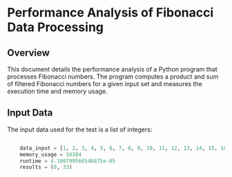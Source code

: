 # Performance Analysis of Fibonacci Data Processing

## Overview

This document details the performance analysis of a Python program that processes Fibonacci numbers. 
The program computes a product and sum of filtered Fibonacci numbers for a given input set and measures the execution time and memory usage.

## Input Data

The input data used for the test is a list of integers:

```python

    data_input = [1, 2, 3, 4, 5, 6, 7, 8, 9, 10, 11, 12, 13, 14, 15, 16, 17, 18, 19]
    memory_usage = 16384
    runtime = 4.100799560546875e-05
    results = (0, 33)

    

    